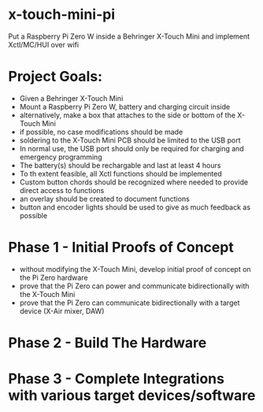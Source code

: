 # x-touch-mini-pi
Put a Raspberry Pi Zero W inside a Behringer X-Touch Mini and implement Xctl/MC/HUI over wifi

# Project Goals:
* Given a Behringer X-Touch Mini
* Mount a Raspberry Pi Zero W, battery and charging circuit inside
* alternatively, make a box that attaches to the side or bottom of the X-Touch Mini
* if possible, no case modifications should be made
* soldering to the X-Touch Mini PCB should be limited to the USB port
* In normal use, the USB port should only be required for charging and emergency programming
* The battery(s) should be rechargable and last at least 4 hours
* To th extent feasible, all Xctl functions should be implemented
* Custom button chords should be recognized where needed to provide direct access to functions
* an overlay should be created to document functions
* button and encoder lights should be used to give as much feedback as possible


# Phase 1 - Initial Proofs of Concept
* without modifying the X-Touch Mini, develop initial proof of concept on the Pi Zero hardware
* prove that the Pi Zero can power and communicate bidirectionally with the X-Touch Mini
* prove that the Pi Zero can communicate bidirectionally with a target device (X-Air mixer, DAW)

# Phase 2 - Build The Hardware
# Phase 3 - Complete Integrations with various target devices/software
